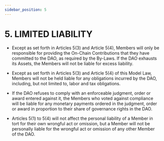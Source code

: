 ```yaml
---
sidebar_position: 5
---
```


# 5.  LIMITED LIABILITY

* Except as set forth in Articles 5(3) and Article 5(4), Members will only be responsible for providing the On-Chain Contributions that they have committed to the DAO, as required by the By-Laws. If the DAO exhausts its Assets, the Members will not be liable for excess liability.

* Except as set forth in Articles 5(3) and Article 5(4) of this Model Law, Members will not be held liable for any obligations incurred by the DAO, including, but not limited to, labor and tax obligations.

* If the DAO refuses to comply with an enforceable judgment, order or award entered against it, the Members who voted against compliance will be liable for any monetary payments ordered in the judgment, order or award in proportion to their share of governance rights in the DAO.

* Articles 5(1) to 5(4) will not affect the personal liability of a Member in tort for their own wrongful act or omission, but a Member will not be personally liable for the wrongful act or omission of any other Member of the DAO.
